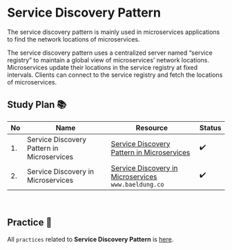 # Service Discovery Pattern 
The service discovery pattern is mainly used in microservices applications to find the network locations of microservices.

The service discovery pattern uses a centralized server named “service registry” to maintain a global view of microservices’ network locations. Microservices update their locations in the service registry at fixed intervals. Clients can connect to the service registry and fetch the locations of microservices.

## Study Plan 📚

|No|Name|Resource|Status|
|--|----|--------|------|
|1.|Service Discovery Pattern in Microservices|[Service Discovery Pattern in Microservices](https://github.com/abbos0123/Microservices/blob/main/Microservice-Architecture/Registry%20and%20Discovery%20Pattern/Resource/Service%20Discovery%20Pattern%20in%20Microservices%20_%20by%20Chameera%20Dulanga%20_%20Bits%20and%20Pieces.pdf)|:heavy_check_mark:|
|2.|Service Discovery in Microservices|[Service Discovery in Microservices](https://github.com/abbos0123/Microservices/blob/main/Microservice-Architecture/Registry%20and%20Discovery%20Pattern/Resource/Service%20Discovery%20in%20Microservices%20_%20Baeldung%20on%20Computer%20Science.pdf) </br> ```www.baeldung.co```|:heavy_check_mark:|

</br>

## Practice 📝 
All ```practices``` related to <b>Service Discovery Pattern</b> is [here](https://github.com/abbos0123/Microservices/blob/main/Microservice-Architecture/Registry%20and%20Discovery%20Pattern/Practice).
